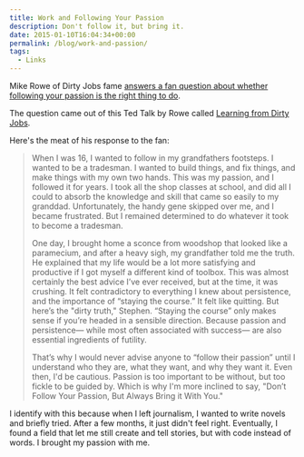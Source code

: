 ```yaml
---
title: Work and Following Your Passion
description: Don't follow it, but bring it.
date: 2015-01-10T16:04:34+00:00
permalink: /blog/work-and-passion/
tags:
  - Links
---
```


Mike Rowe of Dirty Jobs fame [answers a fan question about whether following your passion is the right thing to do](https://www.facebook.com/TheRealMikeRowe/photos/a.151342491542569.29994.116999698310182/865520353458109/).

The question came out of this Ted Talk by Rowe called [Learning from Dirty Jobs](http://www.ted.com/talks/mike_rowe_celebrates_dirty_jobs).

Here's the meat of his response to the fan:

> When I was 16, I wanted to follow in my grandfathers footsteps. I wanted to be a tradesman. I wanted to build things, and fix things, and make things with my own two hands. This was my passion, and I followed it for years. I took all the shop classes at school, and did all I could to absorb the knowledge and skill that came so easily to my granddad. Unfortunately, the handy gene skipped over me, and I became frustrated. But I remained determined to do whatever it took to become a tradesman.
>
> One day, I brought home a sconce from woodshop that looked like a paramecium, and after a heavy sigh, my grandfather told me the truth. He explained that my life would be a lot more satisfying and productive if I got myself a different kind of toolbox. This was almost certainly the best advice I’ve ever received, but at the time, it was crushing. It felt contradictory to everything I knew about persistence, and the importance of “staying the course.” It felt like quitting. But here’s the "dirty truth," Stephen. “Staying the course” only makes sense if you’re headed in a sensible direction. Because passion and persistence— while most often associated with success— are also essential ingredients of futility.
>
> That’s why I would never advise anyone to “follow their passion” until I understand who they are, what they want, and why they want it. Even then, I'd be cautious. Passion is too important to be without, but too fickle to be guided by. Which is why I'm more inclined to say, "Don’t Follow Your Passion, But Always Bring it With You."

I identify with this because when I left journalism, I wanted to write novels and briefly tried. After a few months, it just didn't feel right. Eventually, I found a field that let me still create and tell stories, but with code instead of words. I brought my passion with me.
